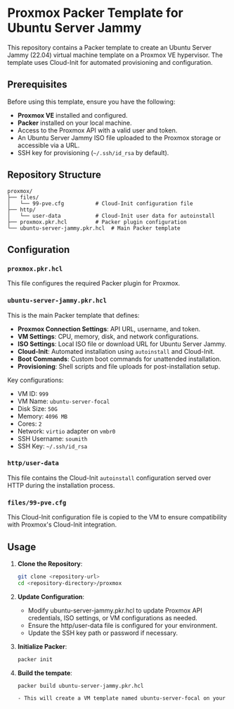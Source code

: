 # Proxmox Packer Template for Ubuntu Server Jammy

This repository contains a Packer template to create an Ubuntu Server Jammy (22.04) virtual machine template on a Proxmox VE hypervisor. The template uses Cloud-Init for automated provisioning and configuration.

## Prerequisites

Before using this template, ensure you have the following:

- **Proxmox VE** installed and configured.
- **Packer** installed on your local machine.
- Access to the Proxmox API with a valid user and token.
- An Ubuntu Server Jammy ISO file uploaded to the Proxmox storage or accessible via a URL.
- SSH key for provisioning (`~/.ssh/id_rsa` by default).

## Repository Structure

```
proxmox/
├── files/
│   └── 99-pve.cfg          # Cloud-Init configuration file
├── http/
│   └── user-data           # Cloud-Init user data for autoinstall
├── proxmox.pkr.hcl         # Packer plugin configuration
└── ubuntu-server-jammy.pkr.hcl  # Main Packer template
```


## Configuration

### `proxmox.pkr.hcl`

This file configures the required Packer plugin for Proxmox.

### `ubuntu-server-jammy.pkr.hcl`

This is the main Packer template that defines:

- **Proxmox Connection Settings**: API URL, username, and token.
- **VM Settings**: CPU, memory, disk, and network configurations.
- **ISO Settings**: Local ISO file or download URL for Ubuntu Server Jammy.
- **Cloud-Init**: Automated installation using `autoinstall` and Cloud-Init.
- **Boot Commands**: Custom boot commands for unattended installation.
- **Provisioning**: Shell scripts and file uploads for post-installation setup.

Key configurations:

- VM ID: `999`
- VM Name: `ubuntu-server-focal`
- Disk Size: `50G`
- Memory: `4096 MB`
- Cores: `2`
- Network: `virtio` adapter on `vmbr0`
- SSH Username: `soumith`
- SSH Key: `~/.ssh/id_rsa`

### `http/user-data`

This file contains the Cloud-Init `autoinstall` configuration served over HTTP during the installation process.

### `files/99-pve.cfg`

This Cloud-Init configuration file is copied to the VM to ensure compatibility with Proxmox's Cloud-Init integration.

## Usage

1. **Clone the Repository**:

   ```bash
   git clone <repository-url>
   cd <repository-directory>/proxmox

2. **Update Configuration**:

    - Modify ubuntu-server-jammy.pkr.hcl to update Proxmox API credentials, ISO settings, or VM configurations as needed.
    - Ensure the http/user-data file is configured for your environment.
    - Update the SSH key path or password if necessary.

3. **Initialize Packer**:

    ```bash
    packer init

4. **Build the tempate**:

    ```bash
    packer build ubuntu-server-jammy.pkr.hcl

    - This will create a VM template named ubuntu-server-focal on your Proxmox node.


